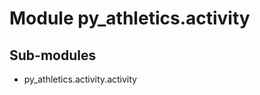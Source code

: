 Module py_athletics.activity
============================

Sub-modules
-----------
* py_athletics.activity.activity
